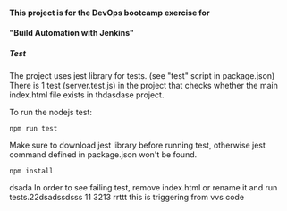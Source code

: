 #### This project is for the DevOps bootcamp exercise for

#### "Build Automation with Jenkins"

##### Test
The project uses jest library for tests. (see "test" script in package.json)
There is 1 test (server.test.js) in the project that checks whether the main index.html file exists in thdasdase project. 

To run the nodejs test:

    npm run test

Make sure to download jest library before running test, otherwise jest command defined in package.json won't be found.

    npm install
dsada
In order to see failing test, remove index.html or rename it and run tests.22dsadssdsss
11
3213
rrttt
this is triggering from vvs code